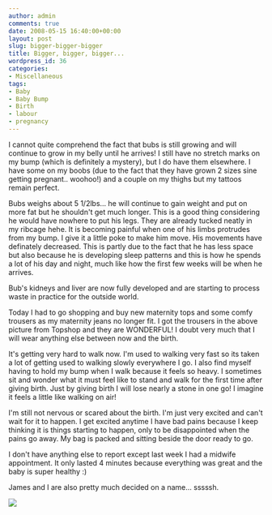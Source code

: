```yaml
---
author: admin
comments: true
date: 2008-05-15 16:40:00+00:00
layout: post
slug: bigger-bigger-bigger
title: Bigger, bigger, bigger...
wordpress_id: 36
categories:
- Miscellaneous
tags:
- Baby
- Baby Bump
- Birth
- labour
- pregnancy
---
```


I cannot quite comprehend the fact that bubs is still growing and will continue to grow in my belly until he arrives! I still have no stretch marks on my bump (which is definitely a mystery), but I do have them elsewhere. I have some on my boobs (due to the fact that they have grown 2 sizes sine getting pregnant.. woohoo!) and a couple on my thighs but my tattoos remain perfect.

  


Bubs weighs about 5 1/2lbs... he will continue to gain weight and put on more fat but he shouldn't get much longer. This is a good thing considering he would have nowhere to put his legs. They are already tucked neatly in my ribcage hehe. It is becoming painful when one of his limbs protrudes from my bump. I give it a little poke to make him move. His movements have definately decreased. This is partly due to the fact that he has less space but also because he is developing sleep patterns and this is how he spends a lot of his day and night, much like how the first few weeks will be when he arrives.

  


Bub's kidneys and liver are now fully developed and are starting to process waste in practice for the outside world.

  
Today I had to go shopping and buy new maternity tops and some comfy trousers as my maternity jeans no longer fit. I got the trousers in the above picture from Topshop and they are WONDERFUL! I doubt very much that I will wear anything else between now and the birth.  


It's getting very hard to walk now. I'm used to walking very fast so its taken a lot of getting used to walking slowly everywhere I go. I also find myself having to hold my bump when I walk because it feels so heavy. I sometimes sit and wonder what it must feel like to stand and walk for the first time after giving birth. Just by giving birth I will lose nearly a stone in one go! I imagine it feels a little like walking on air!

  


I'm still not nervous or scared about the birth. I'm just very excited and can't wait for it to happen. I get excited anytime I have bad pains because I keep thinking it is things starting to happen, only to be disappointed when the pains go away. My bag is packed and sitting beside the door ready to go.

  


I don't have anything else to report except last week I had a midwife appointment. It only lasted 4 minutes because everything was great and the baby is super healthy :)

  


James and I are also pretty much decided on a name... sssssh.

  
  


![](https://blogger.googleusercontent.com/tracker/251139911615938991-6385725132391239368?l=www.outmumbered.com)
